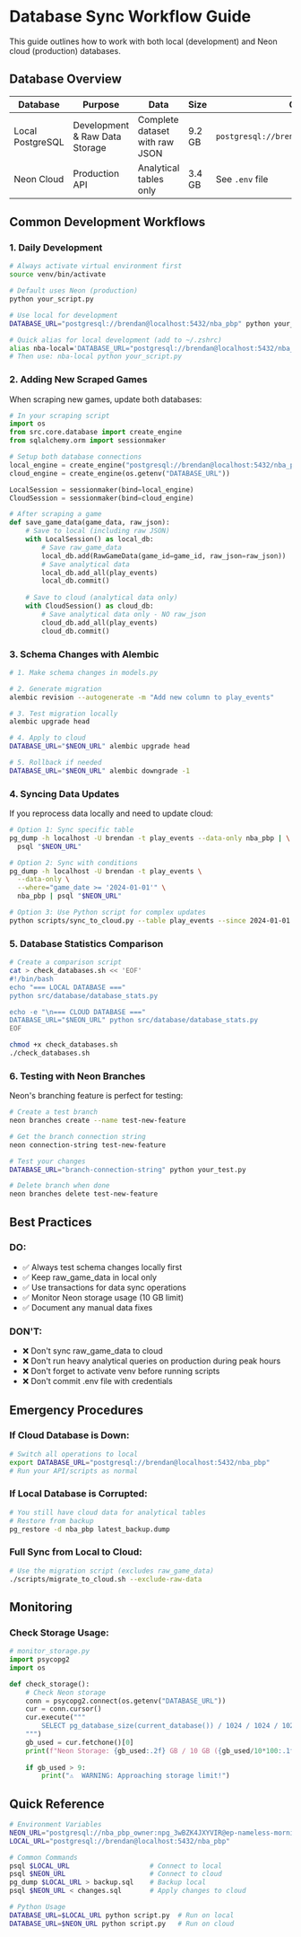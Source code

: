 # Database Sync Workflow Guide

This guide outlines how to work with both local (development) and Neon cloud (production) databases.

## Database Overview

| Database | Purpose | Data | Size | Connection |
|----------|---------|------|------|------------|
| Local PostgreSQL | Development & Raw Data Storage | Complete dataset with raw JSON | 9.2 GB | `postgresql://brendan@localhost:5432/nba_pbp` |
| Neon Cloud | Production API | Analytical tables only | 3.4 GB | See `.env` file |

## Common Development Workflows

### 1. Daily Development

```bash
# Always activate virtual environment first
source venv/bin/activate

# Default uses Neon (production)
python your_script.py

# Use local for development
DATABASE_URL="postgresql://brendan@localhost:5432/nba_pbp" python your_script.py

# Quick alias for local development (add to ~/.zshrc)
alias nba-local='DATABASE_URL="postgresql://brendan@localhost:5432/nba_pbp"'
# Then use: nba-local python your_script.py
```

### 2. Adding New Scraped Games

When scraping new games, update both databases:

```python
# In your scraping script
import os
from src.core.database import create_engine
from sqlalchemy.orm import sessionmaker

# Setup both database connections
local_engine = create_engine("postgresql://brendan@localhost:5432/nba_pbp")
cloud_engine = create_engine(os.getenv("DATABASE_URL"))

LocalSession = sessionmaker(bind=local_engine)
CloudSession = sessionmaker(bind=cloud_engine)

# After scraping a game
def save_game_data(game_data, raw_json):
    # Save to local (including raw JSON)
    with LocalSession() as local_db:
        # Save raw_game_data
        local_db.add(RawGameData(game_id=game_id, raw_json=raw_json))
        # Save analytical data
        local_db.add_all(play_events)
        local_db.commit()
    
    # Save to cloud (analytical data only)
    with CloudSession() as cloud_db:
        # Save analytical data only - NO raw_json
        cloud_db.add_all(play_events)
        cloud_db.commit()
```

### 3. Schema Changes with Alembic

```bash
# 1. Make schema changes in models.py

# 2. Generate migration
alembic revision --autogenerate -m "Add new column to play_events"

# 3. Test migration locally
alembic upgrade head

# 4. Apply to cloud
DATABASE_URL="$NEON_URL" alembic upgrade head

# 5. Rollback if needed
DATABASE_URL="$NEON_URL" alembic downgrade -1
```

### 4. Syncing Data Updates

If you reprocess data locally and need to update cloud:

```bash
# Option 1: Sync specific table
pg_dump -h localhost -U brendan -t play_events --data-only nba_pbp | \
  psql "$NEON_URL"

# Option 2: Sync with conditions
pg_dump -h localhost -U brendan -t play_events \
  --data-only \
  --where="game_date >= '2024-01-01'" \
  nba_pbp | psql "$NEON_URL"

# Option 3: Use Python script for complex updates
python scripts/sync_to_cloud.py --table play_events --since 2024-01-01
```

### 5. Database Statistics Comparison

```bash
# Create a comparison script
cat > check_databases.sh << 'EOF'
#!/bin/bash
echo "=== LOCAL DATABASE ==="
python src/database/database_stats.py

echo -e "\n=== CLOUD DATABASE ==="
DATABASE_URL="$NEON_URL" python src/database/database_stats.py
EOF

chmod +x check_databases.sh
./check_databases.sh
```

### 6. Testing with Neon Branches

Neon's branching feature is perfect for testing:

```bash
# Create a test branch
neon branches create --name test-new-feature

# Get the branch connection string
neon connection-string test-new-feature

# Test your changes
DATABASE_URL="branch-connection-string" python your_test.py

# Delete branch when done
neon branches delete test-new-feature
```

## Best Practices

### DO:
- ✅ Always test schema changes locally first
- ✅ Keep raw_game_data in local only
- ✅ Use transactions for data sync operations
- ✅ Monitor Neon storage usage (10 GB limit)
- ✅ Document any manual data fixes

### DON'T:
- ❌ Don't sync raw_game_data to cloud
- ❌ Don't run heavy analytical queries on production during peak hours
- ❌ Don't forget to activate venv before running scripts
- ❌ Don't commit .env file with credentials

## Emergency Procedures

### If Cloud Database is Down:
```bash
# Switch all operations to local
export DATABASE_URL="postgresql://brendan@localhost:5432/nba_pbp"
# Run your API/scripts as normal
```

### If Local Database is Corrupted:
```bash
# You still have cloud data for analytical tables
# Restore from backup
pg_restore -d nba_pbp latest_backup.dump
```

### Full Sync from Local to Cloud:
```bash
# Use the migration script (excludes raw_game_data)
./scripts/migrate_to_cloud.sh --exclude-raw-data
```

## Monitoring

### Check Storage Usage:
```python
# monitor_storage.py
import psycopg2
import os

def check_storage():
    # Check Neon storage
    conn = psycopg2.connect(os.getenv("DATABASE_URL"))
    cur = conn.cursor()
    cur.execute("""
        SELECT pg_database_size(current_database()) / 1024 / 1024 / 1024.0 as gb_used
    """)
    gb_used = cur.fetchone()[0]
    print(f"Neon Storage: {gb_used:.2f} GB / 10 GB ({gb_used/10*100:.1f}%)")
    
    if gb_used > 9:
        print("⚠️  WARNING: Approaching storage limit!")
```

## Quick Reference

```bash
# Environment Variables
NEON_URL="postgresql://nba_pbp_owner:npg_3wBZK4JXYVIR@ep-nameless-morning-a88pbjet-pooler.eastus2.azure.neon.tech/nba_pbp?sslmode=require"
LOCAL_URL="postgresql://brendan@localhost:5432/nba_pbp"

# Common Commands
psql $LOCAL_URL                    # Connect to local
psql $NEON_URL                     # Connect to cloud
pg_dump $LOCAL_URL > backup.sql    # Backup local
psql $NEON_URL < changes.sql       # Apply changes to cloud

# Python Usage
DATABASE_URL=$LOCAL_URL python script.py  # Run on local
DATABASE_URL=$NEON_URL python script.py   # Run on cloud
```